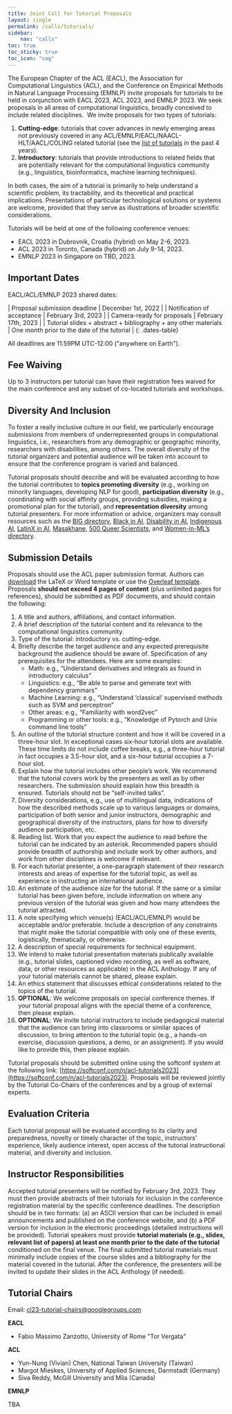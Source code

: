 ```yaml
---
title: Joint Call for Tutorial Proposals
layout: single
permalink: /calls/tutorials/
sidebar: 
    nav: "calls"
toc: true
toc_sticky: true
toc_icon: "cog"
---
```


The European Chapter of the ACL (EACL), the Association for Computational Linguistics (ACL), and the Conference on Empirical Methods in Natural Language Processing (EMNLP) invite proposals for tutorials to be held in conjunction with EACL 2023, ACL 2023, and EMNLP 2023. We seek proposals in all areas of computational linguistics, broadly conceived to include related disciplines.
​
We invite proposals for two types of tutorials:
​
1. **Cutting-edge**: tutorials that cover advances in newly emerging areas not previously covered in any ACL/EMNLP/EACL/NAACL-HLT/AACL/COLING related tutorial (see the [list of tutorials](https://shorturl.at/dkIMP) in the past 4 years).
1. **Introductory**: tutorials that provide introductions to related fields that are potentially relevant for the computational linguistics community (e.g., linguistics, bioinformatics,  machine learning techniques).
 
In both cases, the aim of a tutorial is primarily to help understand a scientific problem, its tractability, and its theoretical and practical implications. Presentations of particular technological solutions or systems are welcome, provided that they serve as illustrations of broader scientific considerations.

Tutorials will be held at one of the following conference venues:
​
* EACL 2023 in Dubrovnik, Croatia (hybrid) on May 2-6, 2023.
* ACL 2023 in Toronto, Canada (hybrid) on July 9-14, 2023.
* EMNLP 2023 in Singapore on TBD, 2023.
 
## Important Dates

EACL/ACL/EMNLP 2023 shared dates:

<style>
.dates-table { font-size: .9em; }
.dates-table tr td:nth-child(1) { width: 60%; }
.dates-table tr td:nth-child(2) { width: 30%; }
.dates-table del { color: #888; }
</style>

| Proposal submission deadline | December 1st, 2022 |
| Notification of acceptance | February 3rd, 2023 |
| Camera-ready for proposals | February 17th, 2023 |
| Tutorial slides + abstract + bibliography + any other materials | One month prior to the date of the tutorial |
{: .dates-table}

All deadlines are 11:59PM UTC-12:00 ("anywhere on Earth").

## Fee Waiving

Up to 3 instructors per tutorial can have their registration fees waived for the main conference and any subset of co-located tutorials and workshops.
 
## Diversity And Inclusion

To foster a really inclusive culture in our field, we particularly encourage submissions from members of underrepresented groups in computational linguistics, i.e., researchers from any demographic or geographic minority, researchers with disabilities, among others. The overall diversity of the tutorial organizers and potential audience will be taken into account to ensure that the conference program is varied and balanced. 
 
Tutorial proposals should describe and will be evaluated according to how the tutorial contributes to **topics promoting diversity** (e.g., working on minority languages, developing NLP for good), **participation diversity** (e.g., coordinating with social affinity groups, providing subsidies, making a promotional plan for the tutorial), and **representation diversity** among tutorial presenters. For more information or advice, organizers may consult resources such as the [BIG directory](http://www.winlp.org/big-directory/), [Black in AI](https://blackinai.github.io/#/membership), [Disability in AI](https://elesa.github.io/ability_in_AI/), [Indigenous AI](https://www.indigenous-ai.net/), [LatinX in AI](https://lxai.app/PUBLIC-DIRECTORY), [Masakhane](https://www.masakhane.io/), [500 Queer Scientists](https://500queerscientists.com/), and [Women-in-ML’s directory](https://wimlworkshop.org/sh_projects/directory/).
 
## Submission Details

Proposals should use the ACL paper submission format. Authors can [download](https://github.com/acl-org/acl-style-files) the LaTeX or Word template or use the [Overleaf template](https://www.overleaf.com/read/crtcwgxzjskr). Proposals **should not exceed 4 pages of content** (plus unlimited pages for references), should be submitted as PDF documents, and should contain the following:
​
1. A title and authors, affiliations, and contact information.
1. A brief description of the tutorial content and its relevance to the computational linguistics community. 
1. Type of the tutorial: introductory vs. cutting-edge. 
1. Briefly describe the target audience and any expected prerequisite background the audience should be aware of. Specification of any prerequisites for the attendees. Here are some examples:
   * Math: e.g., “Understand derivatives and integrals as found in introductory calculus”
   * Linguistics: e.g., “Be able to parse and generate text with dependency grammars”
   * Machine Learning: e.g., “Understand ‘classical’ supervised methods such as SVM and perceptron”
   * Other areas: e.g., “Familiarity with word2vec”
   * Programming or other tools: e.g., “Knowledge of Pytorch and Unix command line tools”
1. An outline of the tutorial structure content and how it will be covered in a three-hour slot. In exceptional cases six-hour tutorial slots are available. These time limits do not include coffee breaks, e.g., a three-hour tutorial in fact occupies a 3.5-hour slot, and a six-hour tutorial occupies a 7-hour slot.
1. Explain how the tutorial includes other people’s work. We recommend that the tutorial covers work by the presenters as well as by other researchers. The submission should explain how this breadth is ensured. Tutorials should not be “self-invited talks”.
1. Diversity considerations, e.g., use of multilingual data, indications of how the described methods scale up to various languages or domains, participation of both senior and junior instructors, demographic and geographical diversity of the instructors, plans for how to diversify audience participation, etc.
1. Reading list. Work that you expect the audience to read before the tutorial can be indicated by an asterisk. Recommended papers should provide breadth of authorship and include work by other authors, and work from other disciplines is welcome if relevant. 
1. For each tutorial presenter, a one-paragraph statement of their research interests and  areas of expertise for the tutorial topic, as well as experience in instructing an international audience.
1. An estimate of the audience size for the tutorial. If the same or a similar tutorial has been given before, include information on where any previous version of the tutorial was given and how many attendees the tutorial attracted.
1. A note specifying which venue(s) (EACL/ACL/EMNLP) would be acceptable and/or preferable. Include a description of any constraints that might make the tutorial compatible with only one of these events, logistically, thematically, or otherwise.
1. A description of special requirements for technical equipment.
1. We intend to make tutorial presentation materials publically available (e.g., tutorial slides, captioned video recording, as well as software, data, or other resources as applicable) in the ACL Anthology. If any of your tutorial materials cannot be shared, please explain. 
1. An ethics statement that discusses ethical considerations related to the topics of the tutorial.  
1. **OPTIONAL**: We welcome proposals on special conference themes. If your tutorial proposal aligns with the special theme of a conference, then please explain. 
1. **OPTIONAL**: We invite tutorial instructors to include pedagogical material that the audience can bring into classrooms or similar spaces of discussion, to bring attention to the tutorial topic (e.g., a hands-on exercise, discussion questions, a demo, or an assignment). If you would like to provide this, then please explain. 
 
Tutorial proposals should be submitted online using the softconf system at the following link: [https://softconf.com/n/acl-tutorials2023](https://softconf.com/n/acl-tutorials2023). Proposals will be reviewed jointly by the Tutorial Co-Chairs of the conferences and by a group of external experts.
 
## Evaluation Criteria

Each tutorial proposal will be evaluated according to its clarity and preparedness, novelty or timely character of the topic, instructors’ experience, likely audience interest, open access of the tutorial instructional material, and diversity and inclusion.
 
## Instructor Responsibilities

Accepted tutorial presenters will be notified by February 3rd, 2023. They must then provide abstracts of their tutorials for inclusion in the conference registration material by the specific conference deadlines. The description should be in two formats: (a) an ASCII version that can be included in email announcements and published on the conference website, and (b) a PDF version for inclusion in the electronic proceedings (detailed instructions will be provided). Tutorial speakers must provide **tutorial materials (e.g., slides, relevant list of papers) at least one month prior to the date of the tutorial** conditioned on the final venue. The final submitted tutorial materials must minimally include copies of the course slides and a bibliography for the material covered in the tutorial. After the conference, the presenters will be invited to update their slides in the ACL Anthology (if needed).
  
##  Tutorial Chairs

Email: [cl23-tutorial-chairs@googlegroups.com](mailto:cl23-tutorial-chairs@googlegroups.com)

**EACL**

* Fabio Massimo Zanzotto, University of Rome "Tor Vergata"


**ACL**

* Yun-Nung (Vivian) Chen, National Taiwan University (Taiwan)
* Margot Mieskes, University of Applied Sciences, Darmstadt (Germany)
* Siva Reddy,  McGill University and Mila (Canada)
 
**EMNLP**

TBA
